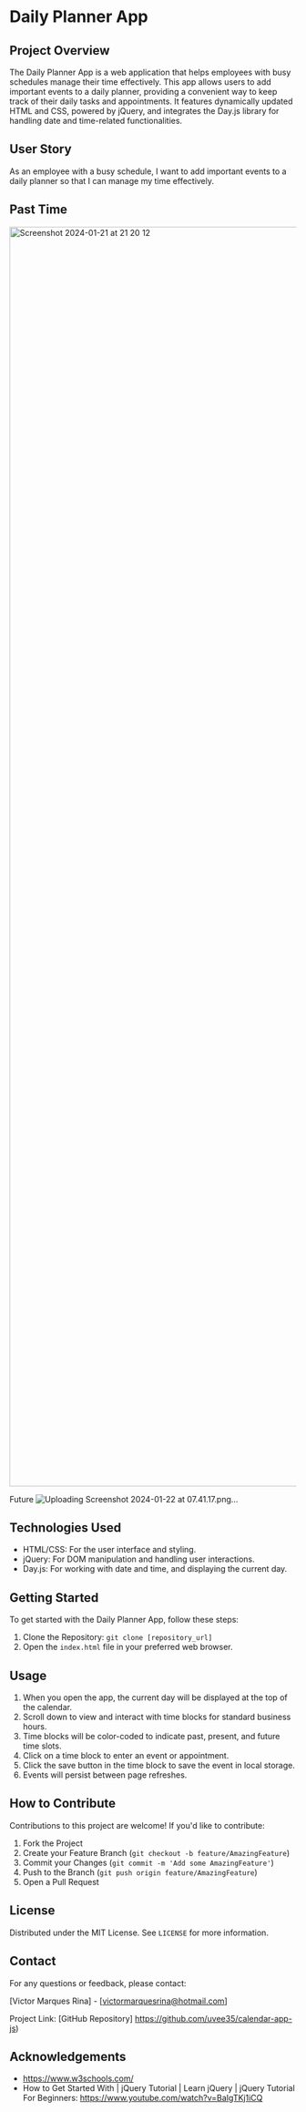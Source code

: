 # Daily Planner App

## Project Overview

The Daily Planner App is a web application that helps employees with busy schedules manage their time effectively. This app allows users to add important events to a daily planner, providing a convenient way to keep track of their daily tasks and appointments. It features dynamically updated HTML and CSS, powered by jQuery, and integrates the Day.js library for handling date and time-related functionalities.

## User Story

As an employee with a busy schedule, I want to add important events to a daily planner so that I can manage my time effectively.

## Past Time
<img width="2212" alt="Screenshot 2024-01-21 at 21 20 12" src="https://github.com/uvee35/calendar-app-js/assets/151088688/1fb242c3-f3e5-4c1c-b8e8-8fa558b40e32">

Future
![Uploading Screenshot 2024-01-22 at 07.41.17.png…]()



## Technologies Used

- HTML/CSS: For the user interface and styling.
- jQuery: For DOM manipulation and handling user interactions.
- Day.js: For working with date and time, and displaying the current day.

## Getting Started

To get started with the Daily Planner App, follow these steps:

1. Clone the Repository: `git clone [repository_url]`
2. Open the `index.html` file in your preferred web browser.

## Usage

1. When you open the app, the current day will be displayed at the top of the calendar.
2. Scroll down to view and interact with time blocks for standard business hours.
3. Time blocks will be color-coded to indicate past, present, and future time slots.
4. Click on a time block to enter an event or appointment.
5. Click the save button in the time block to save the event in local storage.
6. Events will persist between page refreshes.

## How to Contribute

Contributions to this project are welcome! If you'd like to contribute:

1. Fork the Project
2. Create your Feature Branch (`git checkout -b feature/AmazingFeature`)
3. Commit your Changes (`git commit -m 'Add some AmazingFeature'`)
4. Push to the Branch (`git push origin feature/AmazingFeature`)
5. Open a Pull Request

## License

Distributed under the MIT License. See `LICENSE` for more information.

## Contact

For any questions or feedback, please contact:

[Victor Marques Rina] - [victormarquesrina@hotmail.com]

Project Link: [GitHub Repository] https://github.com/uvee35/calendar-app-js)

## Acknowledgements

- https://www.w3schools.com/
- How to Get Started With | jQuery Tutorial | Learn jQuery | jQuery Tutorial For Beginners: https://www.youtube.com/watch?v=BaIgTKj1iCQ
